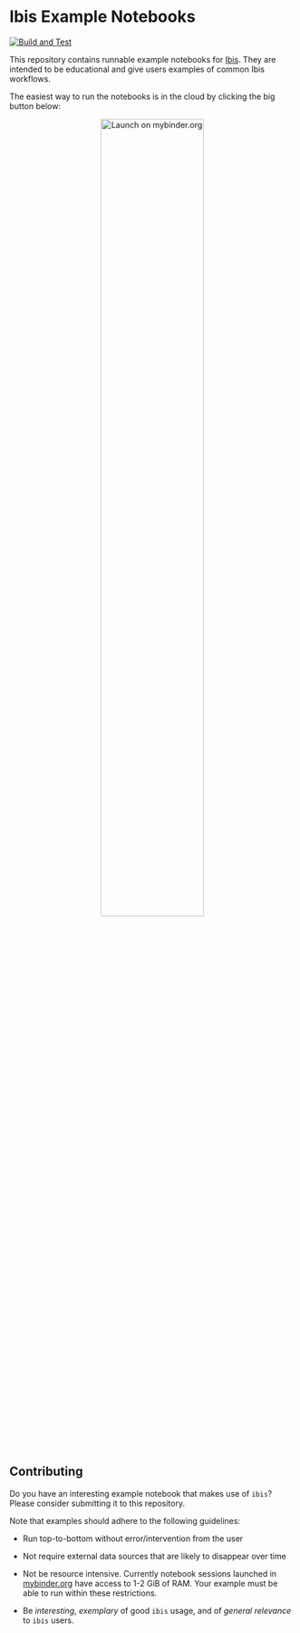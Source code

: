# Ibis Example Notebooks

[![Build and Test](https://github.com/ibis-project/ibis-examples/actions/workflows/ci.yml/badge.svg)](https://github.com/ibis-project/ibis-examples/actions/workflows/ci.yml?query=branch%3Amain)

This repository contains runnable example notebooks for
[Ibis](ibis-project.org/). They are intended to be educational and give users
examples of common Ibis workflows.

The easiest way to run the notebooks is in the cloud by clicking the big button
below:

<div align="center">
  <a href="https://mybinder.org/v2/gh/ibis-project/ibis-examples/main" rel="nofollow">
    <img src="https://static.mybinder.org/badge_logo.svg" alt="Launch on mybinder.org" width="60%">
  </a>
</div>

## Contributing

Do you have an interesting example notebook that makes use of `ibis`? Please
consider submitting it to this repository.

Note that examples should adhere to the following guidelines:

- Run top-to-bottom without error/intervention from the user

- Not require external data sources that are likely to disappear over time

- Not be resource intensive. Currently notebook sessions launched in
  [mybinder.org](https://mybinder.org) have access to 1-2 GiB of RAM. Your
  example must be able to run within these restrictions.

- Be *interesting*, *exemplary* of good `ibis` usage, and of *general
  relevance* to `ibis` users.
